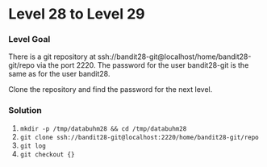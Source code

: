 # Level 28 to Level 29

### Level Goal
There is a git repository at ssh://bandit28-git@localhost/home/bandit28-git/repo via the port 2220. The password for the user bandit28-git is the same as for the user bandit28.

Clone the repository and find the password for the next level.

### Solution
1. `mkdir -p /tmp/databuhm28 && cd /tmp/databuhm28`
2. `git clone ssh://bandit28-git@localhost:2220/home/bandit28-git/repo`
3. `git log`
4. `git checkout {}`

